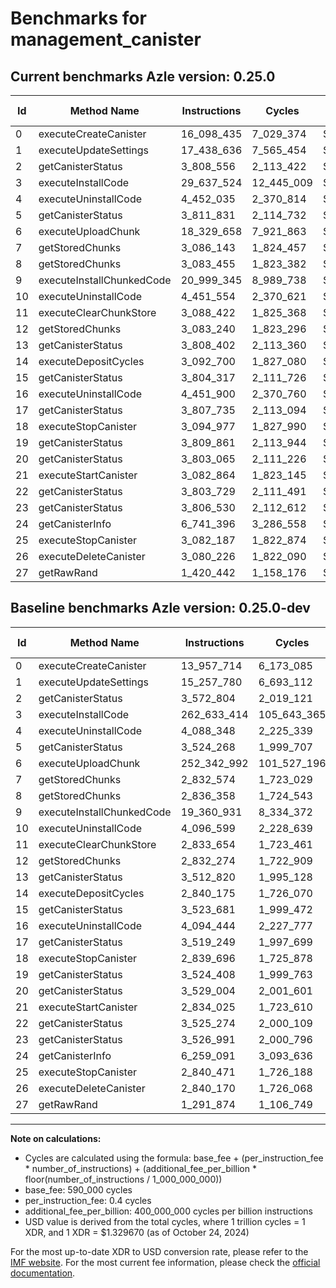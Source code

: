 # Benchmarks for management_canister

## Current benchmarks Azle version: 0.25.0

| Id  | Method Name               | Instructions | Cycles     | USD           | USD/Million Calls | Change                                  |
| --- | ------------------------- | ------------ | ---------- | ------------- | ----------------- | --------------------------------------- |
| 0   | executeCreateCanister     | 16_098_435   | 7_029_374  | $0.0000093467 | $9.34             | <font color="red">+2_140_721</font>     |
| 1   | executeUpdateSettings     | 17_438_636   | 7_565_454  | $0.0000100596 | $10.05            | <font color="red">+2_180_856</font>     |
| 2   | getCanisterStatus         | 3_808_556    | 2_113_422  | $0.0000028102 | $2.81             | <font color="red">+235_752</font>       |
| 3   | executeInstallCode        | 29_637_524   | 12_445_009 | $0.0000165478 | $16.54            | <font color="green">-232_995_890</font> |
| 4   | executeUninstallCode      | 4_452_035    | 2_370_814  | $0.0000031524 | $3.15             | <font color="red">+363_687</font>       |
| 5   | getCanisterStatus         | 3_811_831    | 2_114_732  | $0.0000028119 | $2.81             | <font color="red">+287_563</font>       |
| 6   | executeUploadChunk        | 18_329_658   | 7_921_863  | $0.0000105335 | $10.53            | <font color="green">-234_013_334</font> |
| 7   | getStoredChunks           | 3_086_143    | 1_824_457  | $0.0000024259 | $2.42             | <font color="red">+253_569</font>       |
| 8   | getStoredChunks           | 3_083_455    | 1_823_382  | $0.0000024245 | $2.42             | <font color="red">+247_097</font>       |
| 9   | executeInstallChunkedCode | 20_999_345   | 8_989_738  | $0.0000119534 | $11.95            | <font color="red">+1_638_414</font>     |
| 10  | executeUninstallCode      | 4_451_554    | 2_370_621  | $0.0000031521 | $3.15             | <font color="red">+354_955</font>       |
| 11  | executeClearChunkStore    | 3_088_422    | 1_825_368  | $0.0000024271 | $2.42             | <font color="red">+254_768</font>       |
| 12  | getStoredChunks           | 3_083_240    | 1_823_296  | $0.0000024244 | $2.42             | <font color="red">+250_966</font>       |
| 13  | getCanisterStatus         | 3_808_402    | 2_113_360  | $0.0000028101 | $2.81             | <font color="red">+295_582</font>       |
| 14  | executeDepositCycles      | 3_092_700    | 1_827_080  | $0.0000024294 | $2.42             | <font color="red">+252_525</font>       |
| 15  | getCanisterStatus         | 3_804_317    | 2_111_726  | $0.0000028079 | $2.80             | <font color="red">+280_636</font>       |
| 16  | executeUninstallCode      | 4_451_900    | 2_370_760  | $0.0000031523 | $3.15             | <font color="red">+357_456</font>       |
| 17  | getCanisterStatus         | 3_807_735    | 2_113_094  | $0.0000028097 | $2.80             | <font color="red">+288_486</font>       |
| 18  | executeStopCanister       | 3_094_977    | 1_827_990  | $0.0000024306 | $2.43             | <font color="red">+255_281</font>       |
| 19  | getCanisterStatus         | 3_809_861    | 2_113_944  | $0.0000028108 | $2.81             | <font color="red">+285_453</font>       |
| 20  | getCanisterStatus         | 3_803_065    | 2_111_226  | $0.0000028072 | $2.80             | <font color="red">+274_061</font>       |
| 21  | executeStartCanister      | 3_082_864    | 1_823_145  | $0.0000024242 | $2.42             | <font color="red">+248_839</font>       |
| 22  | getCanisterStatus         | 3_803_729    | 2_111_491  | $0.0000028076 | $2.80             | <font color="red">+278_455</font>       |
| 23  | getCanisterStatus         | 3_806_530    | 2_112_612  | $0.0000028091 | $2.80             | <font color="red">+279_539</font>       |
| 24  | getCanisterInfo           | 6_741_396    | 3_286_558  | $0.0000043700 | $4.37             | <font color="red">+482_305</font>       |
| 25  | executeStopCanister       | 3_082_187    | 1_822_874  | $0.0000024238 | $2.42             | <font color="red">+241_716</font>       |
| 26  | executeDeleteCanister     | 3_080_226    | 1_822_090  | $0.0000024228 | $2.42             | <font color="red">+240_056</font>       |
| 27  | getRawRand                | 1_420_442    | 1_158_176  | $0.0000015400 | $1.53             | <font color="red">+128_568</font>       |

## Baseline benchmarks Azle version: 0.25.0-dev

| Id  | Method Name               | Instructions | Cycles      | USD           | USD/Million Calls |
| --- | ------------------------- | ------------ | ----------- | ------------- | ----------------- |
| 0   | executeCreateCanister     | 13_957_714   | 6_173_085   | $0.0000082082 | $8.20             |
| 1   | executeUpdateSettings     | 15_257_780   | 6_693_112   | $0.0000088996 | $8.89             |
| 2   | getCanisterStatus         | 3_572_804    | 2_019_121   | $0.0000026848 | $2.68             |
| 3   | executeInstallCode        | 262_633_414  | 105_643_365 | $0.0001404708 | $140.47           |
| 4   | executeUninstallCode      | 4_088_348    | 2_225_339   | $0.0000029590 | $2.95             |
| 5   | getCanisterStatus         | 3_524_268    | 1_999_707   | $0.0000026590 | $2.65             |
| 6   | executeUploadChunk        | 252_342_992  | 101_527_196 | $0.0001349977 | $134.99           |
| 7   | getStoredChunks           | 2_832_574    | 1_723_029   | $0.0000022911 | $2.29             |
| 8   | getStoredChunks           | 2_836_358    | 1_724_543   | $0.0000022931 | $2.29             |
| 9   | executeInstallChunkedCode | 19_360_931   | 8_334_372   | $0.0000110820 | $11.08            |
| 10  | executeUninstallCode      | 4_096_599    | 2_228_639   | $0.0000029634 | $2.96             |
| 11  | executeClearChunkStore    | 2_833_654    | 1_723_461   | $0.0000022916 | $2.29             |
| 12  | getStoredChunks           | 2_832_274    | 1_722_909   | $0.0000022909 | $2.29             |
| 13  | getCanisterStatus         | 3_512_820    | 1_995_128   | $0.0000026529 | $2.65             |
| 14  | executeDepositCycles      | 2_840_175    | 1_726_070   | $0.0000022951 | $2.29             |
| 15  | getCanisterStatus         | 3_523_681    | 1_999_472   | $0.0000026586 | $2.65             |
| 16  | executeUninstallCode      | 4_094_444    | 2_227_777   | $0.0000029622 | $2.96             |
| 17  | getCanisterStatus         | 3_519_249    | 1_997_699   | $0.0000026563 | $2.65             |
| 18  | executeStopCanister       | 2_839_696    | 1_725_878   | $0.0000022948 | $2.29             |
| 19  | getCanisterStatus         | 3_524_408    | 1_999_763   | $0.0000026590 | $2.65             |
| 20  | getCanisterStatus         | 3_529_004    | 2_001_601   | $0.0000026615 | $2.66             |
| 21  | executeStartCanister      | 2_834_025    | 1_723_610   | $0.0000022918 | $2.29             |
| 22  | getCanisterStatus         | 3_525_274    | 2_000_109   | $0.0000026595 | $2.65             |
| 23  | getCanisterStatus         | 3_526_991    | 2_000_796   | $0.0000026604 | $2.66             |
| 24  | getCanisterInfo           | 6_259_091    | 3_093_636   | $0.0000041135 | $4.11             |
| 25  | executeStopCanister       | 2_840_471    | 1_726_188   | $0.0000022953 | $2.29             |
| 26  | executeDeleteCanister     | 2_840_170    | 1_726_068   | $0.0000022951 | $2.29             |
| 27  | getRawRand                | 1_291_874    | 1_106_749   | $0.0000014716 | $1.47             |

---

**Note on calculations:**

- Cycles are calculated using the formula: base_fee + (per_instruction_fee \* number_of_instructions) + (additional_fee_per_billion \* floor(number_of_instructions / 1_000_000_000))
- base_fee: 590_000 cycles
- per_instruction_fee: 0.4 cycles
- additional_fee_per_billion: 400_000_000 cycles per billion instructions
- USD value is derived from the total cycles, where 1 trillion cycles = 1 XDR, and 1 XDR = $1.329670 (as of October 24, 2024)

For the most up-to-date XDR to USD conversion rate, please refer to the [IMF website](https://www.imf.org/external/np/fin/data/rms_sdrv.aspx).
For the most current fee information, please check the [official documentation](https://internetcomputer.org/docs/current/developer-docs/gas-cost#execution).
